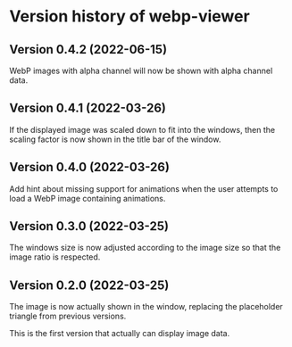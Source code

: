 # Version history of webp-viewer

## Version 0.4.2 (2022-06-15)

WebP images with alpha channel will now be shown with alpha channel data.

## Version 0.4.1 (2022-03-26)

If the displayed image was scaled down to fit into the windows, then the scaling
factor is now shown in the title bar of the window.

## Version 0.4.0 (2022-03-26)

Add hint about missing support for animations when the user attempts to load a
WebP image containing animations.

## Version 0.3.0 (2022-03-25)

The windows size is now adjusted according to the image size so that the image
ratio is respected.

## Version 0.2.0 (2022-03-25)

The image is now actually shown in the window, replacing the placeholder
triangle from previous versions.

This is the first version that actually can display image data.
